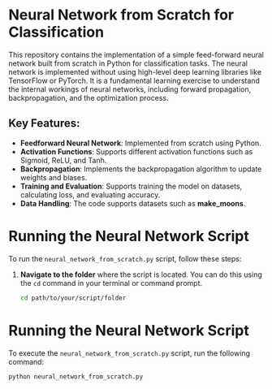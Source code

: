 # Neural Network from Scratch for Classification

This repository contains the implementation of a simple feed-forward neural network built from scratch in Python for classification tasks. The neural network is implemented without using high-level deep learning libraries like TensorFlow or PyTorch. It is a fundamental learning exercise to understand the internal workings of neural networks, including forward propagation, backpropagation, and the optimization process.

## Key Features:
- **Feedforward Neural Network**: Implemented from scratch using Python.
- **Activation Functions**: Supports different activation functions such as Sigmoid, ReLU, and Tanh.
- **Backpropagation**: Implements the backpropagation algorithm to update weights and biases.
- **Training and Evaluation**: Supports training the model on datasets, calculating loss, and evaluating accuracy.
- **Data Handling**: The code supports datasets such as  **make_moons**.

# Running the Neural Network Script

To run the `neural_network_from_scratch.py` script, follow these steps:

1. **Navigate to the folder** where the script is located. You can do this using the `cd` command in your terminal or command prompt.

   ```bash
   cd path/to/your/script/folder
# Running the Neural Network Script

To execute the `neural_network_from_scratch.py` script, run the following command:

```bash
python neural_network_from_scratch.py
